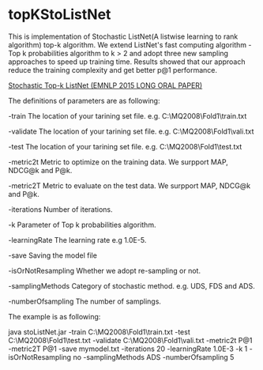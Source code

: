 # topKStoListNet
<p>This is implementation of Stochastic ListNet(A listwise learning to rank algorithm) top-k algorithm. We extend ListNet's fast computing algorithm - Top k probabilities algorithm to k > 2
and adopt three new sampling approaches to speed up training time. Results showed that our approach reduce the training complexity and get better p@1 performance.</p>

<p><a href="http://www.aclweb.org/anthology/D/D15/D15-1079.pdf">Stochastic Top-k ListNet (EMNLP 2015 LONG ORAL PAPER)</a></p>

<p>The definitions of parameters are as following:</p>
<p>	-train               The location of your tarining set file. e.g. C:\MQ2008\Fold1\train.txt</p>
<p>	-validate      		 The location of your tarining set file. e.g. C:\MQ2008\Fold1\vali.txt</p>
<p>	-test                The location of your tarining set file. e.g. C:\MQ2008\Fold1\test.txt</p>
<p>	-metric2t            Metric to optimize on the training data. We surpport MAP, NDCG@k and P@k.</p>
<p>	-metric2T            Metric to evaluate on the test data. We surpport MAP, NDCG@k and P@k.</p>
<p>	-iterations          Number of iterations.</p>
<p>	-k                   Parameter of Top k probabilities algorithm.</p>
<p>	-learningRate        The learning rate e.g 1.0E-5. </p>
<p>	-save          	     Saving the model file</p>
<p>	-isOrNotResampling   Whether we adopt re-sampling or not.</p>
<p>	-samplingMethods     Category of stochastic method. e.g. UDS, FDS and ADS.</p>
<p>	-numberOfsampling    The number of samplings.</p>

<p>The example is as following:</p>
<p>java stoListNet.jar -train C:\MQ2008\Fold1\train.txt -test C:\MQ2008\Fold1\test.txt -validate C:\MQ2008\Fold1\vali.txt -metric2t P@1 -metric2T P@1 -save mymodel.txt -iterations 20 -learningRate 1.0E-3 -k 1 -isOrNotResampling no -samplingMethods ADS -numberOfsampling 5</p>
